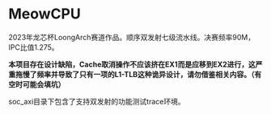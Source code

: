 # MeowCPU

2023年龙芯杯LoongArch赛道作品。顺序双发射七级流水线。决赛频率90M，IPC比值1.275。

**本项目存在设计缺陷，Cache取消操作不应该挤在EX1而是应移到EX2进行，这严重拖慢了频率并导致了只有一项的L1-TLB这种诡异设计，请勿借鉴相关内容。（有空时可能会填坑）**

soc_axi目录下包含了支持双发射的功能测试trace环境。
